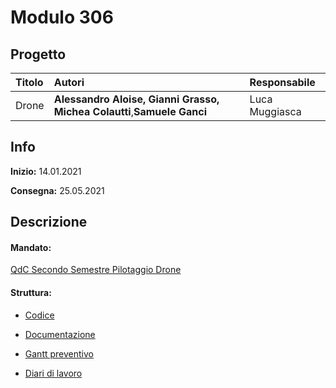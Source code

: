 # Modulo 306
## Progetto
|Titolo             |Autori           |Responsabile               |
|:------------------|:------------------|:--------------------------|
|Drone    |<b>Alessandro Aloise,</b> <b>Gianni Grasso,</b>  <b>Michea Colautti</b>,<b>Samuele Ganci</b> |Luca Muggiasca|

## Info
**Inizio:** 14.01.2021

**Consegna:** 25.05.2021

## Descrizione

#### Mandato:
[QdC Secondo Semestre Pilotaggio Drone](Documenti/QdC/QdC_SecondoSemestre_pilotaggioDrone.pdf)

#### Struttura:
- [Codice](src/)

- [Documentazione](Documenti/Documentazione_Progetto_Drone.md)

- [Gantt preventivo](/Documenti/Gantt/GANTT_Preventivo.mpp)

- [Diari di lavoro](Diari/)
